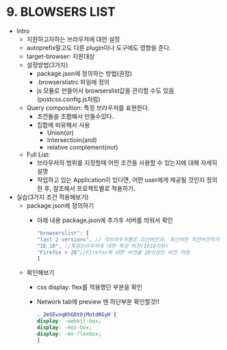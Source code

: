 # 9. BLOWSERS LIST

* Intro
  * 지원하고자하는 브라우저에 대한 설정
  * autoprefix말고도 다른 plugin이나 도구에도 영향을 준다.
  * target-browser: 지원대상
  * 설정방법\(3가지\)
    * package.json에 정의하는 방법\(권장\)
    * .browserslistrc 파일에 정의
    * js 모듈로 만들어서 browserslist값을 관리할 수도 있음 \(postcss.config.js처럼\)
  * Query composition: 특정 브라우저를 표현한다.
    * 조건들을 조합해서 만들수있다.
    * 집합에 비유해서 사용
      * Union\(or\)
      * Intersectioin\(and\)
      * relative complement\(not\)
  * Full List:
    * 브라우저의 범위를 지정할때 어떤 조건을 사용할 수 있는지에 대해 자세히 설명
    * 작업하고 있는 Application이 있다면, 어떤 user에게 제공될 것인지 정의한 후, 참조해서 프로젝트별로 적용하기.
* 실습\(3가지 조건 적용해보기\)
  * package.json에 정의하기
    * 아래 내용 package.json에 추가후 서버를 띄워서 확인

      ```javascript
      "browserslist": [
      "last 2 versions", // 각브라우저별로 최신버전과, 최신버전 직전버전까지
      "IE 10", //특정브라우저에 대한 특정 버전(IE10지원)
      "Firefox > 20"//FIrefox에 대한 버전을 20이상인 버전 지원
      ]
      ```
  * 확인해보기
    * css display: flex를 적용했던 부분을 확인
    * Network tab에 preview 맨 하단부분 확인할것!!

      ```css
      ._2mSEvnqKhGDtOjMutd8GyH {
      display: -webkit-box;
      display: -moz-box;
      display: -ms-flexbox;
      }
      ```

